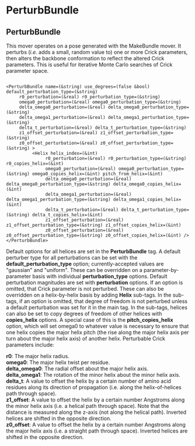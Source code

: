 # PerturbBundle
## PerturbBundle

This mover operates on a pose generated with the MakeBundle mover.  It perturbs (<i>i.e.</i> adds a small, random value to) one or more Crick parameters, then alters the backbone conformation to reflect the altered Crick parameters.  This is useful for iterative Monte Carlo searches of Crick parameter space.

```

<PerturbBundle name=(&string) use_degrees=(false &bool) default_perturbation_type=(&string)
     r0_perturbation=(&real) r0_perturbation_type=(&string)
     omega0_perturbation=(&real) omega0_perturbation_type=(&string)
     delta_omega0_perturbation=(&real) delta_omega0_perturbation_type=(&string)
     delta_omega1_perturbation=(&real) delta_omega1_perturbation_type=(&string)
     delta_t_perturbation=(&real) delta_t_perturbation_type=(&string)
     z1_offset_perturbation=(&real) z1_offset_perturbation_type=(&string)
     z0_offset_perturbation=(&real) z0_offset_perturbation_type=(&string) >
          <Helix helix_index=(&int)
               r0_perturbation=(&real) r0_perturbation_type=(&string) r0_copies_helix=(&int)
               omega0_perturbation=(&real) omega0_perturbation_type=(&string) omega0_copies_helix=(&int) pitch_from_helix=(&int)
               delta_omega0_perturbation=(&real) delta_omega0_perturbation_type=(&string) delta_omega0_copies_helix=(&int)
               delta_omega1_perturbation=(&real) delta_omega1_perturbation_type=(&string) delta_omega1_copies_helix=(&int)
               delta_t_perturbation=(&real) delta_t_perturbation_type=(&string) delta_t_copies_helix=(&int)
               z1_offset_perturbation=(&real) z1_offset_perturbation_type=(&string) z1_offset_copies_helix=(&int)
               z0_offset_perturbation=(&real) z0_offset_perturbation_type=(&string) z0_offset_copies_helix=(&int) />
</PerturbBundle>

```

Default options for all helices are set in the **PerturbBundle** tag.  A default perturber type for all perturbations can be set with the **default_perturbation_type** option; currently-accepted values are "gaussian" and "uniform".  These can be overridden on a parameter-by-parameter basis with individual **perturbation_type** options.  Default perturbation magnitudes are set with **perturbation** options.  If an option is omitted, that Crick parameter is not perturbed.  These can also be overridden on a helix-by-helix basis by adding **Helix** sub-tags.  In the sub-tags, if an option is omitted, that degree of freedom is not perturbed unless a default perturbation was set for it in the main tag.  In the sub-tags, helices can also be set to copy degrees of freedom of other helices with **copies_helix** options.  A special case of this is the **pitch_copies_helix** option, which will set omega0 to whatever value is necessary to ensure that one helix copies the major helix pitch (the rise along the major helix axis per turn about the major helix axis) of another helix.  Perturbable Crick parameters include:

<b>r0</b>: The major helix radius.<br/>
<b>omega0</b>: The major helix twist per residue.<br/>
<b>delta_omega0</b>: The radial offset about the major helix axis.<br/>
<b>delta_omega1</b>: The rotation of the minor helix about the minor helix axis.<br/>
<b>delta_t</b>: A value to offset the helix by a certain number of amino acid residues along its direction of propagation (i.e. along the helix-of-helices path through space).<br/>
<b>z1_offset</b>: A value to offset the helix by a certain number Angstroms along the minor helix axis (i.e. a helical path through space).  Note that the distance is measured along the z-axis (not along the helical path).  Inverted helices are shifted in the opposite direction.<br/>
<b>z0_offset</b>: A value to offset the helix by a certain number Angstroms along the major helix axis (i.e. a straight path through space).  Inverted helices are shifted in the opposite direction.<br/>


